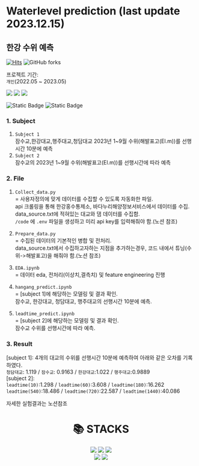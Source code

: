# Waterlevel prediction (last update 2023.12.15)

## 한강 수위 예측 <br>

[![Hits](https://hits.seeyoufarm.com/api/count/incr/badge.svg?url=https%3A%2F%2Fgithub.com%2FBae-ChangHyun%2FWaterlevel-predict&count_bg=%23113CD5&title_bg=%23555555&icon=github.svg&icon_color=%23E7E7E7&title=hits&edge_flat=false)](https://hits.seeyoufarm.com) 
<img alt="GitHub forks" src="https://img.shields.io/github/forks/Bae-ChangHyun/Waterlevel-predict">

프로젝트 기간: <br>
`개인`(2022.05 ~ 2023.05) <br>

<a href="https://changsroad.tistory.com/category/%ED%94%84%EB%A1%9C%EC%A0%9D%ED%8A%B8/%EC%88%98%EC%9C%84%20%EC%98%88%EC%B8%A1"><img src="https://img.shields.io/badge/주제1-333333?style=%20for-the-badge&logo=tistory&logoColor=%23333333&color=%23fc4e42&link=[https%3A%2F%2Fchangsroad.tistory.com%2F](https://changsroad.tistory.com/category/%ED%94%84%EB%A1%9C%EC%A0%9D%ED%8A%B8/%EC%88%98%EC%9C%84%20%EC%98%88%EC%B8%A1)"/></a> 
<a href="https://www.notion.so/55301e5d1c8f4c08b78db12de2e16994?pvs=4"><img src="https://img.shields.io/badge/%EC%A3%BC%EC%A0%9C2-3776AB?logo=notion&logoColor=%23000000&color=%23FFFFFF&link=https%3A%2F%2Fwww.notion.so%2F55301e5d1c8f4c08b78db12de2e16994%3Fpvs%3D4"/></a>
<a href="https://changsroad.tistory.com/category/%ED%94%84%EB%A1%9C%EC%A0%9D%ED%8A%B8/%EC%88%98%EC%9C%84%20%EC%98%88%EC%B8%A1"><img src="https://img.shields.io/badge/%EC%A3%BC%EC%A0%9C2-3776AB?logo=notion&logoColor=%23000000&color=%23FFFFFF&link=https%3A%2F%2Fwww.notion.so%2F55301e5d1c8f4c08b78db12de2e16994%3Fpvs%3D4"/></a>


![Static Badge](https://img.shields.io/badge/%EC%A3%BC%EC%A0%9C2-3776AB?logo=notion&logoColor=%23000000&color=%23FFFFFF&link=https%3A%2F%2Fwww.notion.so%2F55301e5d1c8f4c08b78db12de2e16994%3Fpvs%3D4)
![Static Badge](https://img.shields.io/badge/wiki-3776AB?logo=wikipedia&logoColor=%23000000&color=%23FFFFFF&link=https%3A%2F%2Fgithub.com%2FBae-ChangHyun%2FWaterlevel-predict%2Fwiki)


### 1. Subject <br>
1. `Subject 1` <br>
  잠수교,한강대교,행주대교,청담대교 2023년 1~9월 수위(해발표고(El.m))를 선행시간 10분에 예측 <br>
2. `Subject 2` <br>
  잠수교의 2023년 1~9월 수위(해발표고(El.m))를 선행시간에 따라 예측 <br>

### 2. File <br>
1. `Collect_data.py`<br>
= 사용자정의에 맞게 데이터를 수집할 수 있도록 자동화한 파일. <br>
api 크롤링을 통해 한강홍수통제소, 바다누리해양정보서비스에서 데이터를 수집. <br>
data_source.txt에 적혀있는 대교와 댐 데이터를 수집함.<br>
`/code` 에 `.env` 파일을 생성하고 미리 api key를 입력해줘야 함.(노션 참조)<br>

2. `Prepare_data.py` <br>
= 수집된 데이터의 기본적인 병합 및 전처리.<br>
data_source.txt에서 수집하고자하는 지점을 추가하는경우, 코드 내에서 튜닝(수위->해발표고)을 해줘야 함.(노션 참조)<br>

3. `EDA.ipynb` <br>
= 데이터 eda, 전처리(이상치,결측치) 및 feature engineering 진행 <br>

4. `hangang_predict.ipynb` <br>
= [subject 1]에 해당하는 모델링 및 결과 확인. <br>
잠수교, 한강대교, 청담대교, 행주대교의 선행시간 10분에 예측.<br>

4. `leadtime_predict.ipynb`  <br>
= [subject 2]에 해당하는 모델링 및 결과 확인. <br>
잠수교 수위를 선행시간에 따라 예측.<br> 

### 3. Result <br>
[subject 1]: 4개의 대교의 수위를 선행시간 10분에 예측하여 아래와 같은 오차를 기록하였다.<br>
`청담대교`: 1.119 / `잠수교`: 0.9163 / `한강대교`:1.022 / `행주대교`:0.9889 <br>
[subject 2]: <br>
`leadtime(10)`:1.298 / `leadtime(60)`:3.608 / `leadtime(180)`:16.262 <br>
`leadtime(540)`:18.486 / `leadtime(720)`:22.587 / `leadtime(1440)`:40.086 <br>

자세한 실험결과는 노션참조

<div align=center><h1>📚 STACKS</h1></div>

<div align=center> 
  <img src="https://img.shields.io/badge/python-3776AB?style=for-the-badge&logo=python&logoColor=white">
  <img src="https://img.shields.io/badge/tensorflow-FF6F00?style=for-the-badge&logo=tensorflow&logoColor=white">
  <img src="https://img.shields.io/badge/scikitlearn-F7931E?style=for-the-badge&logo=scikitlearn&logoColor=white">
  <br>
  <img src="https://img.shields.io/badge/github-181717?style=for-the-badge&logo=github&logoColor=white">
  <img src="https://img.shields.io/badge/git-F05032?style=for-the-badge&logo=git&logoColor=white">
  <br>
</div>
